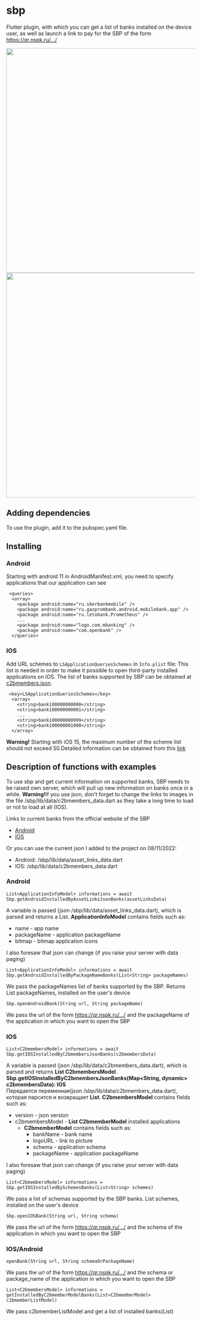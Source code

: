 # sbp

Flutter plugin, with which you can get a list of banks installed on the device user, as well as 
launch a link to pay for the SBP of the form https://qr.nspk.ru/.../

<p float="left">
 <img src="https://github.com/smenateam/sbp/blob/master/doc/screenshots/sbp_android1.jpg?raw=true" height="600">
 <img src="https://github.com/smenateam/sbp/blob/master/doc/screenshots/sbp_android2.jpg?raw=true" height="600">
</p>

## Adding dependencies
To use the plugin, add it to the pubspec.yaml file.

## Installing

### Android
Starting with android 11 in AndroidManifest.xml, you need to specify applications that our application can see
```
 <queries>
  <array>
    <package android:name="ru.sberbankmobile" />
    <package android:name="ru.gazprombank.android.mobilebank.app" />
    <package android:name="ru.letobank.Prometheus" />
    ...
    <package android:name="logo.com.mbanking" />
    <package android:name="com.openbank" />
  </queries>
```

### IOS

Add URL schemes to `LSApplicationQueriesSchemes` in `Info.plist` file:
This list is needed in order to make it possible to open third-party installed applications on
iOS. The list of banks supported by SBP can be obtained at [c2bmembers.json](https://qr.nspk.ru/proxyapp/c2bmembers.json).

```
 <key>LSApplicationQueriesSchemes</key>
  <array>
    <string>bank100000000000</string>
    <string>bank100000000001</string>
    ...
    <string>bank100000000999</string>
    <string>bank100000001000</string>
  </array>
```

<b>Warning!</b> Starting with iOS 15, the maximum number of the scheme list should not exceed
50.Detailed information can be obtained from this [link](https://developer.apple.com/documentation/uikit/uiapplication/1622952-canopenurl#discussion)

## Description of functions with examples

To use sbp and get current information on supported banks, SBP needs to be raised
own server, which will pull up new information on banks once in a while.
<b>Warning!</b>If you use json, don't forget to change the links to images in the file
/sbp/lib/data/c2bmembers_data.dart as they take a long time to load or not to load at all (IOS).

Links to current banks from the official website of the SBP
* [Android](https://qr.nspk.ru/.well-known/assetlinks.json)
* [IOS](https://qr.nspk.ru/proxyapp/c2bmembers.json)

Or you can use the current json I added to the project on 08/11/2022:
* Android: /sbp/lib/data/asset_links_data.dart
* IOS: /sbp/lib/data/c2bmembers_data.dart

### Android

```
List<ApplicationInfoModel> informations = await Sbp.getAndroidInstalledByAssetLinksJsonBanks(assetLinksData)
```

A variable is passed (json /sbp/lib/data/asset_links_data.dart), which is parsed and returns a List<ApplicationInfoModel>.
<b>ApplicationInfoModel</b> contains fields such as:
* name - app name
* packageName - application packageName
* bitmap - bitmap application icons

I also foresaw that json can change (if you raise your server with data paging)  

```
List<ApplicationInfoModel> informations = await Sbp.getAndroidInstalledByPackageNameBanks(List<String> packageNames)
```

We pass the packageNames list of banks supported by the SBP. Returns List<String> packageNames,
installed on the user's device

```
Sbp.openAndroidBank(String url, String packageName)
```

We pass the url of the form https://qr.nspk.ru/.../ and the packageName of the application in which you want to open the SBP

### IOS

```
List<C2bmembersModel> informations = await Sbp.getIOSInstalledByC2bmembersJsonBanks(c2bmembersData)
```

A variable is passed (json /sbp/lib/data/c2bmembers_data.dart), which is parsed and returns 
<b>List C2bmembersModel </b>.
<b>Sbp.getIOSInstalledByC2bmembersJsonBanks(Map<String, dynamic> c2bmembersData): IOS</b>  
Передается переменная(json /sbp/lib/data/c2bmembers_data.dart), которая парсится и возвращает
<b>List<C2bmembersModel></b>.
<b>C2bmembersModel</b> contains fields such as:
* version - json version
* c2bmembersModel - <b>List C2bmemberModel</b> installed applications
  * <b>C2bmemberModel</b> contains fields such as:
    * bankName - bank name
    * logoURL - link to picture
    * schema - application schema
    * packageName - application packageName

I also foresaw that json can change (if you raise your server with data paging)

```
List<C2bmembersModel> informations = Sbp.getIOSInstalledBySchemesBanks(List<String> schemes)
```

We pass a list of schemas supported by the SBP banks. List<String> schemes,
installed on the user's device

```
Sbp.openIOSBank(String url, String schema)
```

We pass the url of the form https://qr.nspk.ru/.../ and the schema of the application in which you want to open the SBP

### IOS/Android

```
openBank(String url, String schemaOrPackageName)
```

We pass the url of the form https://qr.nspk.ru/.../ and the schema or package_name of the application in which you want to open the SBP

```
List<C2bmembersModel> informations = getInstalledByC2bmemberModelBanks(List<C2bmemberModel> c2bmemberListModel)
```

We pass c2bmemberListModel and get a list of installed banks(List<C2bmembersModel>)